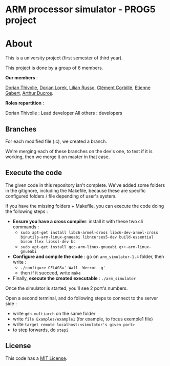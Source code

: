 # ARM processor simulator - PROG5 project

# About

This is a university project (first semester of third year).

This project is done by a group of 6 members.

__Our members__ :

[Dorian Thivolle](https://github.com/NoxFly/), [Dorian Lorek](https://github.com/EloGamerr), [Lilian Russo](https://github.com/Leer0r),
[Clément Corbillé](https://github.com/corbillc), [Etienne Gabert](https://github.com/MiniGabert), [Arthur Ducros](https://github.com/SpyciBear).

__Roles repartition__ :

Dorian Thivolle : Lead developer
All others : developers

## Branches

For each modified file (.c), we created a branch.

We're merging each of these branches on the dev's one, to test if it is working, then we merge it on master in that case.

## Execute the code

The given code in this repository isn't complete. We've added some folders in the gitignore, including the Makefile, because these are specific configured folders / file depending of user's system.

If you have the missing folders + Makefile, you can execute the code doing the following steps :

- __Ensure you have a cross compiler__: install it with these two cli commands :
    - `sudo apt-get install libc6-armel-cross libc6-dev-armel-cross binutils-arm-linux-gnueabi libncurses5-dev build-essential bison flex libssl-dev bc`
    - `sudo apt-get install gcc-arm-linux-gnueabi g++-arm-linux-gnueabi`
- __Configure and compile the code__ : go on `arm_simulator-1.4` folder, then write :
    - `./configure CFLAGS='-Wall -Werror -g'`
    - then if it succeed, write `make`
- Finally, __execute the created executable__ : `./arm_simulator`

Once the simulator is started, you'll see 2 port's numbers.

Open a second terminal, and do following steps to connect to the server side :
- write `gdb-multiarch` on the same folder
- write `file Examples/example1` (for example, to focus exemple1 file)
- write `target remote localhost:<simulator's given port>`
- to step forwards, do `stepi`

## License

This code has a [MIT License](https://github.com/NoxFly/ARM-processor-simulator/blob/master/License).